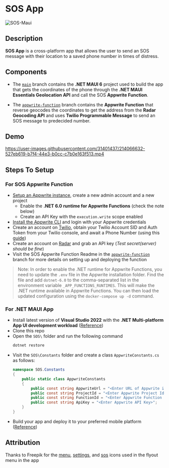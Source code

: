 # SOS App

![SOS-Maui](https://user-images.githubusercontent.com/31401437/214029540-d7256f29-561d-4135-aa4e-e958b55ab7ad.png)

## Description

**SOS App** is a cross-platform app that allows the user to send an SOS message with their location to a saved phone number in times of distress.

##  Components

* The [`main`](https://github.com/adityaoberai/SOS-MAUI) branch contains the **.NET MAUI 6** project used to build the app that gets the coordinates of the phone through the **.NET MAUI Essentials Geolocation API** and call the SOS **Appwrite Function**. 

* The [`appwrite-function`](https://github.com/adityaoberai/SOS-MAUI/tree/appwrite-function) branch contains the **Appwrite Function** that reverse geocodes the coordinates to get the address from the **Radar Geocoding API** and uses **Twilio Programmable Message** to send an SOS message to predecided number.   


## Demo

https://user-images.githubusercontent.com/31401437/214066632-527eb619-b7f4-44e3-b0cc-c7b0e163f513.mp4

## Steps To Setup

### For SOS Appwrite Function

* [Setup an Appwrite instance](https://appwrite.io/docs/installation), create a new admin account and a new project
  * Enable the **.NET 6.0 runtime for Appwrite Functions** (check the note below)
  * Create an API Key with the `execution.write` scope enabled
* [Install the Appwrite CLI](https://appwrite.io/docs/command-line#installation) and login with your Appwrite credentials
* Create an account on [Twilio](https://twilio.com), obtain your Twilio Account SID and Auth Token from your Twilio console, and await a Phone Number (using this [guide](https://support.twilio.com/hc/en-us/articles/223135247-How-to-Search-for-and-Buy-a-Twilio-Phone-Number-from-Console))
* Create an account on [Radar](https://radar.com) and grab an API key (*Test secret(server) should be fine*)
* Visit the SOS Appwrite Function Readme in the [`appwrite-function`](https://github.com/adityaoberai/SOS-MAUI/tree/appwrite-function) branch for more details on setting up and deploying the function

> Note: In order to enable the .NET runtime for Appwrite Functions, you need to update the `.env` file in the Appwrite installation folder. Find the file and add `dotnet-6.0` to the comma-separated list in the environment variable `_APP_FUNCTIONS_RUNTIMES`. This will make the .NET runtime available in Appwrite Functions. You can then load the updated configuration using the `docker-compose up -d` command.

### For .NET MAUI App

* Install latest version of **Visual Studio 2022** with the **.NET Multi-platform App UI development workload** ([Reference](https://learn.microsoft.com/en-us/dotnet/maui/get-started/installation?view=net-maui-6.0&tabs=vswin))
* Clone this repo
* Open the `SOS\` folder and run the following command
  ```sh
  dotnet restore
  ```
* Visit the `SOS\Constants` folder and create a class `AppwriteConstants.cs` as follows:
  ```csharp
  namespace SOS.Constants
  {
      public static class AppwriteConstants
      {
          public const string AppwriteUrl = "<Enter URL of Appwrite instance>"; // Enter just the URL without the functions endpoint (e.g.: https://appwrite.oberai.dev or http://localhost)
          public const string ProjectId = "<Enter Appwrite Project Id>";
          public const string FunctionId = "<Enter Appwrite Function Id>";
          public const string ApiKey = "<Enter Appwrite API Key>";
      }
  }
  ```
* Build your app and deploy it to your preferred mobile platform ([Reference](https://learn.microsoft.com/en-us/dotnet/maui/get-started/first-app?view=net-maui-6.0&tabs=vswin&pivots=devices-android))

## Attribution

Thanks to Freepik for the [menu](https://www.flaticon.com/free-icon/menu_2976215), [settings](https://www.flaticon.com/free-icon/setting_2040504), and [sos](https://www.flaticon.com/free-icon/sos_2133802) icons used in the flyout menu in the app
